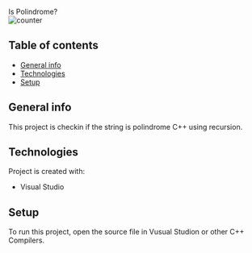 Is Polindrome? 
<br>![counter](https://img.shields.io/github/languages/code-size/Parad0xF/isPolindrome)

## Table of contents
* [General info](#general-info)
* [Technologies](#technologies)
* [Setup](#setup)

## General info
This project is checkin if the string is polindrome C++ using recursion. 
	
## Technologies
Project is created with:
* Visual Studio
	
## Setup
To run this project, open the source file in Vusual Studion or other C++ Compilers. 
